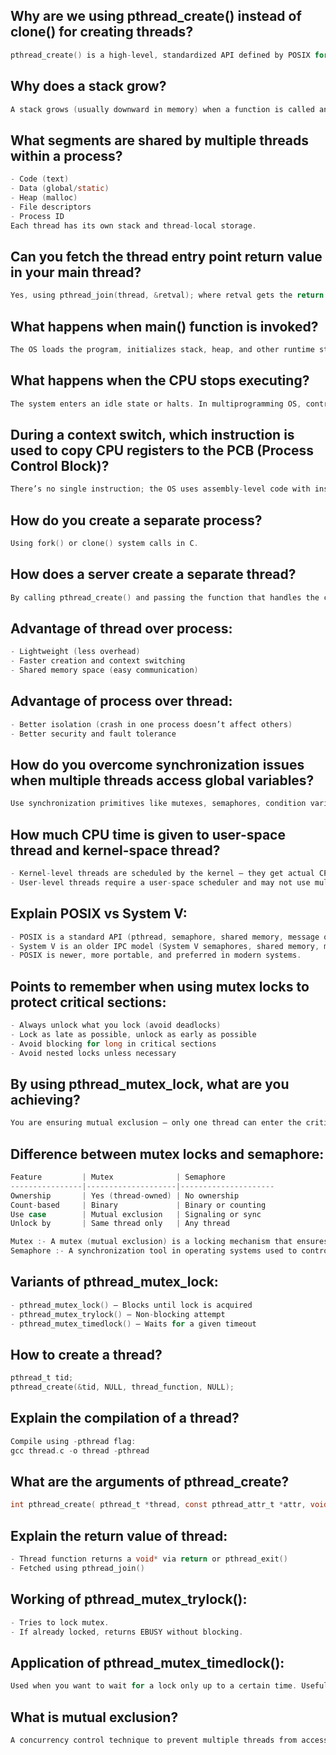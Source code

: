 ## Why are we using pthread_create() instead of clone() for creating threads?
```c
pthread_create() is a high-level, standardized API defined by POSIX for thread creation. It abstracts the complexity of clone() (a Linux-specific, low-level system call) and provides portability, safety, and ease of use.
```
## Why does a stack grow?
```c
A stack grows (usually downward in memory) when a function is called and local variables or return addresses are pushed onto the stack. It allows nested function calls and maintains execution context.
```
## What segments are shared by multiple threads within a process?
```c
- Code (text)
- Data (global/static)
- Heap (malloc)
- File descriptors
- Process ID
Each thread has its own stack and thread-local storage.
```
## Can you fetch the thread entry point return value in your main thread?
```c
Yes, using pthread_join(thread, &retval); where retval gets the return value from the thread function.
```
## What happens when main() function is invoked?
```c
The OS loads the program, initializes stack, heap, and other runtime structures, then jumps to main() function as the entry point of execution.
```
## What happens when the CPU stops executing?
```c
The system enters an idle state or halts. In multiprogramming OS, control is transferred to another process/thread using a context switch.
```
## During a context switch, which instruction is used to copy CPU registers to the PCB (Process Control Block)?
```c
There’s no single instruction; the OS uses assembly-level code with instructions like PUSH, MOV, or saves state via SAVE_CONTEXT macros in kernel code.
```
## How do you create a separate process?
```c
Using fork() or clone() system calls in C.
```
## How does a server create a separate thread?
```c
By calling pthread_create() and passing the function that handles the client or task.
```
## Advantage of thread over process:
```c
- Lightweight (less overhead)
- Faster creation and context switching
- Shared memory space (easy communication)
```
## Advantage of process over thread:
```c
- Better isolation (crash in one process doesn’t affect others)
- Better security and fault tolerance
```
## How do you overcome synchronization issues when multiple threads access global variables?
```c
Use synchronization primitives like mutexes, semaphores, condition variables, or atomic operations to protect critical sections.
```
## How much CPU time is given to user-space thread and kernel-space thread?
```c
- Kernel-level threads are scheduled by the kernel — they get actual CPU time.
- User-level threads require a user-space scheduler and may not use multiple CPUs without kernel support (unless mapped to kernel threads).
```
## Explain POSIX vs System V:
```c
- POSIX is a standard API (pthread, semaphore, shared memory, message queues).
- System V is an older IPC model (System V semaphores, shared memory, message queues).
- POSIX is newer, more portable, and preferred in modern systems.
```
## Points to remember when using mutex locks to protect critical sections:
```c
- Always unlock what you lock (avoid deadlocks)
- Lock as late as possible, unlock as early as possible
- Avoid blocking for long in critical sections
- Avoid nested locks unless necessary
```
## By using pthread_mutex_lock, what are you achieving?
```c
You are ensuring mutual exclusion — only one thread can enter the critical section at a time.
```
## Difference between mutex locks and semaphore:
```c
Feature         | Mutex              | Semaphore
----------------|--------------------|---------------------
Ownership       | Yes (thread-owned) | No ownership
Count-based     | Binary             | Binary or counting
Use case        | Mutual exclusion   | Signaling or sync
Unlock by       | Same thread only   | Any thread

Mutex :- A mutex (mutual exclusion) is a locking mechanism that ensures only one thread can access a shared resource at a time
Semaphore :- A synchronization tool in operating systems used to control access to a shared resource by multiple processes or threads.

```
## Variants of pthread_mutex_lock:
```c
- pthread_mutex_lock() – Blocks until lock is acquired
- pthread_mutex_trylock() – Non-blocking attempt
- pthread_mutex_timedlock() – Waits for a given timeout
```
## How to create a thread?
```c
pthread_t tid;
pthread_create(&tid, NULL, thread_function, NULL);
```
## Explain the compilation of a thread?
```c
Compile using -pthread flag:
gcc thread.c -o thread -pthread
```
## What are the arguments of pthread_create?
```c
int pthread_create( pthread_t *thread, const pthread_attr_t *attr, void *(*start_routine)(void *), void *arg );
```
## Explain the return value of thread:
```c
- Thread function returns a void* via return or pthread_exit()
- Fetched using pthread_join()
```
## Working of pthread_mutex_trylock():
```c
- Tries to lock mutex.
- If already locked, returns EBUSY without blocking.
```
## Application of pthread_mutex_timedlock():
```c
Used when you want to wait for a lock only up to a certain time. Useful in real-time or time-sensitive applications.
```
## What is mutual exclusion?
```c
A concurrency control technique to prevent multiple threads from accessing shared resources at the same time. Achieved using mutexes, semaphores, etc.
```
